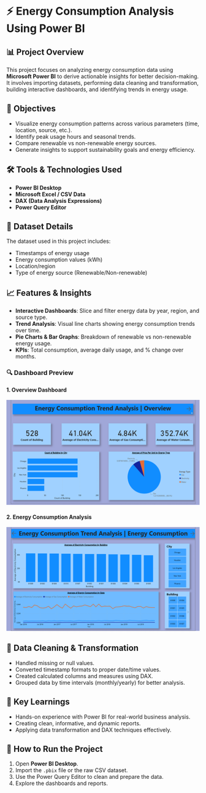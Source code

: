 # ⚡ Energy Consumption Analysis Using Power BI

## 📊 Project Overview

This project focuses on analyzing energy consumption data using **Microsoft Power BI** to derive actionable insights for better decision-making. It involves importing datasets, performing data cleaning and transformation, building interactive dashboards, and identifying trends in energy usage.

## 🎯 Objectives

- Visualize energy consumption patterns across various parameters (time, location, source, etc.).
- Identify peak usage hours and seasonal trends.
- Compare renewable vs non-renewable energy sources.
- Generate insights to support sustainability goals and energy efficiency.

## 🛠️ Tools & Technologies Used

- **Power BI Desktop**
- **Microsoft Excel / CSV Data**
- **DAX (Data Analysis Expressions)**
- **Power Query Editor**

## 📁 Dataset Details

The dataset used in this project includes:

- Timestamps of energy usage
- Energy consumption values (kWh)
- Location/region
- Type of energy source (Renewable/Non-renewable)

## 📈 Features & Insights

- **Interactive Dashboards**: Slice and filter energy data by year, region, and source type.
- **Trend Analysis**: Visual line charts showing energy consumption trends over time.
- **Pie Charts & Bar Graphs**: Breakdown of renewable vs non-renewable energy usage.
- **KPIs**: Total consumption, average daily usage, and % change over months.

### 🔍 Dashboard Preview

#### 1. Overview Dashboard
![Overview Dashboard](https://github.com/Yashrajgithub/Energy-Consumption-Analysis-Using-Power-Bi/blob/main/Overview.png)

#### 2. Energy Consumption Analysis
![Energy Consumption](https://github.com/Yashrajgithub/Energy-Consumption-Analysis-Using-Power-Bi/blob/main/EnergyConsumption.png)

## 🧹 Data Cleaning & Transformation

- Handled missing or null values.
- Converted timestamp formats to proper date/time values.
- Created calculated columns and measures using DAX.
- Grouped data by time intervals (monthly/yearly) for better analysis.

## 📌 Key Learnings

- Hands-on experience with Power BI for real-world business analysis.
- Creating clean, informative, and dynamic reports.
- Applying data transformation and DAX techniques effectively.

## 🚀 How to Run the Project

1. Open **Power BI Desktop**.
2. Import the `.pbix` file or the raw CSV dataset.
3. Use the Power Query Editor to clean and prepare the data.
4. Explore the dashboards and reports.
